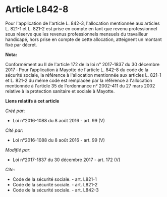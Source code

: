 # Article L842-8

Pour l'application de l'article L. 842-3, l'allocation mentionnée aux articles L. 821-1 et L. 821-2 est prise en compte en
tant que revenu professionnel sous réserve que les revenus professionnels mensuels du travailleur handicapé, hors prise en
compte de cette allocation, atteignent un montant fixé par décret.

**Nota:**

Conformément au II de l'article 172 de la loi n° 2017-1837 du 30 décembre 2017 : Pour l’application à Mayotte de l'article L.
842-8 du code de la sécurité sociale, la référence à l'allocation mentionnée aux articles L. 821-1 et L. 821-2 du même code
est remplacée par la référence à l'allocation mentionnée à l'article 35 de l'ordonnance n° 2002-411 du 27 mars 2002 relative
à la protection sanitaire et sociale à Mayotte.

**Liens relatifs à cet article**

_Créé par_:

  - Loi n°2016-1088 du 8 août 2016 - art. 99 (V)

_Cité par_:

  - Loi n°2016-1088 du 8 août 2016 - art. 99 (V)

_Modifié par_:

  - Loi n°2017-1837 du 30 décembre 2017 - art. 172 (V)

_Cite_:

  - Code de la sécurité sociale. - art. L821-1
  - Code de la sécurité sociale. - art. L821-2
  - Code de la sécurité sociale. - art. L842-3
